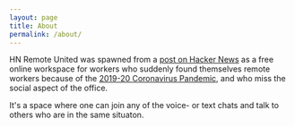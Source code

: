 ```yaml
---
layout: page
title: About
permalink: /about/
---
```


HN Remote United was spawned from a [post on Hacker News](https://news.ycombinator.com/item?id=22569404) as a free online workspace for workers who suddenly found themselves remote workers because of the [2019-20 Coronavirus Pandemic](https://en.wikipedia.org/wiki/2019%E2%80%9320_coronavirus_pandemic), and who miss the social aspect of the office.

It's a space where one can join any of the voice- or text chats and talk to others who are in the same situaton.

